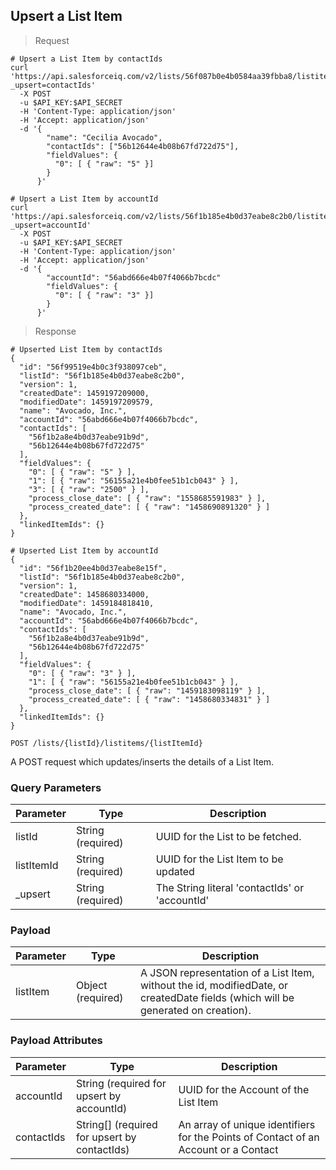 ## Upsert a List Item

> Request

```shell
# Upsert a List Item by contactIds
curl 'https://api.salesforceiq.com/v2/lists/56f087b0e4b0584aa39fbba8/listitems?_upsert=contactIds'
  -X POST
  -u $API_KEY:$API_SECRET
  -H 'Content-Type: application/json'
  -H 'Accept: application/json'
  -d '{
        "name": "Cecilia Avocado",
        "contactIds": ["56b12644e4b08b67fd722d75"],
        "fieldValues": {
          "0": [ { "raw": "5" }]
        }
      }'

# Upsert a List Item by accountId
curl 'https://api.salesforceiq.com/v2/lists/56f1b185e4b0d37eabe8c2b0/listitems?_upsert=accountId'
  -X POST
  -u $API_KEY:$API_SECRET
  -H 'Content-Type: application/json'
  -H 'Accept: application/json'
  -d '{
        "accountId": "56abd666e4b07f4066b7bcdc"
        "fieldValues": {
          "0": [ { "raw": "3" }]
        }
      }'  
```

> Response

```shell
# Upserted List Item by contactIds
{
  "id": "56f99519e4b0c3f938097ceb",
  "listId": "56f1b185e4b0d37eabe8c2b0",
  "version": 1,
  "createdDate": 1459197209000,
  "modifiedDate": 1459197209579,
  "name": "Avocado, Inc.",
  "accountId": "56abd666e4b07f4066b7bcdc",
  "contactIds": [
    "56f1b2a8e4b0d37eabe91b9d",
    "56b12644e4b08b67fd722d75"
  ],
  "fieldValues": {
    "0": [ { "raw": "5" } ],
    "1": [ { "raw": "56155a21e4b0fee51b1cb043" } ],
    "3": [ { "raw": "2500" } ],
    "process_close_date": [ { "raw": "1558685591983" } ],
    "process_created_date": [ { "raw": "1458690891320" } ]
  },
  "linkedItemIds": {}
}

# Upserted List Item by accountId
{
  "id": "56f1b20ee4b0d37eabe8e15f",
  "listId": "56f1b185e4b0d37eabe8c2b0",
  "version": 1,
  "createdDate": 1458680334000,
  "modifiedDate": 1459184818410,
  "name": "Avocado, Inc.",
  "accountId": "56abd666e4b07f4066b7bcdc",
  "contactIds": [
    "56f1b2a8e4b0d37eabe91b9d",
    "56b12644e4b08b67fd722d75"
  ],
  "fieldValues": {
    "0": [ { "raw": "3" } ],
    "1": [ { "raw": "56155a21e4b0fee51b1cb043" } ],
    "process_close_date": [ { "raw": "1459183098119" } ],
    "process_created_date": [ { "raw": "1458680334831" } ]
  },
  "linkedItemIds": {}
}
```
`POST /lists/{listId}/listitems/{listItemId}`

A POST request which updates/inserts the details of a List Item.

### Query Parameters
Parameter | Type | Description
--------- | ------- | -----------
listId | String (required) | UUID for the List to be fetched.
listItemId | String (required) | UUID for the List Item to be updated
_upsert | String (required) | The String literal 'contactIds' or 'accountId'

### Payload
Parameter | Type | Description
--------- | ------- | -----------
listItem | Object (required) | A JSON representation of a List Item, without the id, modifiedDate, or createdDate fields (which will be generated on creation).

### Payload Attributes
Parameter | Type | Description
--------- | ------- | -----------
accountId | String (required for upsert by accountId) | UUID for the Account of the List Item
contactIds | String\[\] (required for upsert by contactIds) | An array of unique identifiers for the Points of Contact of an Account or a Contact